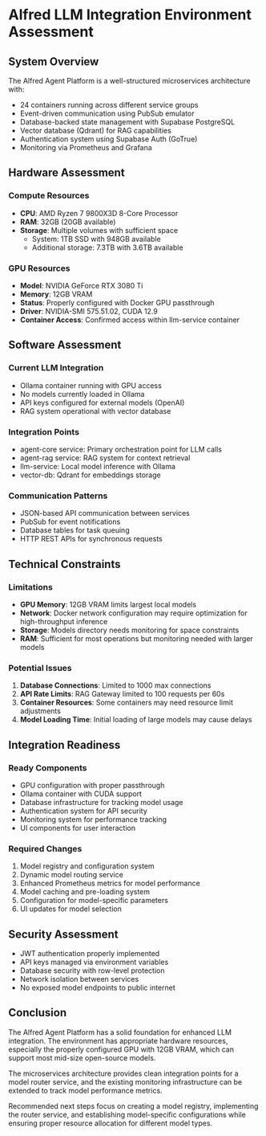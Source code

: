 # Alfred LLM Integration Environment Assessment

## System Overview

The Alfred Agent Platform is a well-structured microservices architecture with:
- 24 containers running across different service groups
- Event-driven communication using PubSub emulator
- Database-backed state management with Supabase PostgreSQL
- Vector database (Qdrant) for RAG capabilities
- Authentication system using Supabase Auth (GoTrue)
- Monitoring via Prometheus and Grafana

## Hardware Assessment

### Compute Resources
- **CPU**: AMD Ryzen 7 9800X3D 8-Core Processor
- **RAM**: 32GB (20GB available)
- **Storage**: Multiple volumes with sufficient space
  - System: 1TB SSD with 948GB available
  - Additional storage: 7.3TB with 3.6TB available

### GPU Resources
- **Model**: NVIDIA GeForce RTX 3080 Ti
- **Memory**: 12GB VRAM
- **Status**: Properly configured with Docker GPU passthrough
- **Driver**: NVIDIA-SMI 575.51.02, CUDA 12.9
- **Container Access**: Confirmed access within llm-service container

## Software Assessment

### Current LLM Integration
- Ollama container running with GPU access
- No models currently loaded in Ollama
- API keys configured for external models (OpenAI)
- RAG system operational with vector database

### Integration Points
- agent-core service: Primary orchestration point for LLM calls
- agent-rag service: RAG system for context retrieval
- llm-service: Local model inference with Ollama
- vector-db: Qdrant for embeddings storage

### Communication Patterns
- JSON-based API communication between services
- PubSub for event notifications
- Database tables for task queuing
- HTTP REST APIs for synchronous requests

## Technical Constraints

### Limitations
- **GPU Memory**: 12GB VRAM limits largest local models
- **Network**: Docker network configuration may require optimization for high-throughput inference
- **Storage**: Models directory needs monitoring for space constraints
- **RAM**: Sufficient for most operations but monitoring needed with larger models

### Potential Issues
1. **Database Connections**: Limited to 1000 max connections
2. **API Rate Limits**: RAG Gateway limited to 100 requests per 60s
3. **Container Resources**: Some containers may need resource limit adjustments
4. **Model Loading Time**: Initial loading of large models may cause delays

## Integration Readiness

### Ready Components
- GPU configuration with proper passthrough
- Ollama container with CUDA support
- Database infrastructure for tracking model usage
- Authentication system for API security
- Monitoring system for performance tracking
- UI components for user interaction

### Required Changes
1. Model registry and configuration system
2. Dynamic model routing service
3. Enhanced Prometheus metrics for model performance
4. Model caching and pre-loading system
5. Configuration for model-specific parameters
6. UI updates for model selection

## Security Assessment

- JWT authentication properly implemented
- API keys managed via environment variables
- Database security with row-level protection
- Network isolation between services
- No exposed model endpoints to public internet

## Conclusion

The Alfred Agent Platform has a solid foundation for enhanced LLM integration. The environment has appropriate hardware resources, especially the properly configured GPU with 12GB VRAM, which can support most mid-size open-source models.

The microservices architecture provides clean integration points for a model router service, and the existing monitoring infrastructure can be extended to track model performance metrics.

Recommended next steps focus on creating a model registry, implementing the router service, and establishing model-specific configurations while ensuring proper resource allocation for different model types.